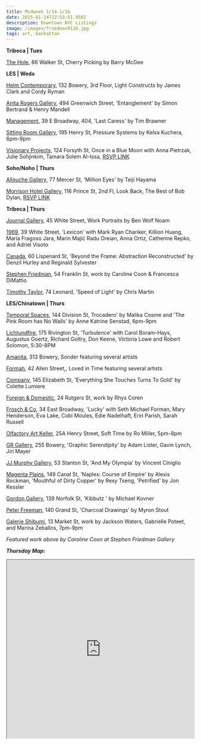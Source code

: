```yaml
---
title: Midweek 1/14-1/16
date: 2025-01-14T22:53:51.950Z
description: Downtown NYC Listings
image: /images/friedman0116.jpg
tags: art, manhattan
---
```

**T﻿ribeca | Tues**

[The Hole](http://theholenyc.com/), 86 Walker St, Cherry Picking by Barry McGee

**L﻿ES | Weds**

[Helm Contemporary](https://www.helmcontemporary.com/), 132 Bowery, 3rd Floor, Light Constructs by James Clark and Cordy Ryman

[Anita Rogers Gallery](https://www.anitarogersgallery.com/exhibitions/simon-bertrand-henry-mandell), 494 Greenwich Street, 'Entanglement' by Simon Bertrand & Henry Mandell

[Management](https://management.nyc/exhibitions/last-caress/), 39 E Broadway, 404, 'Last Caress' by Tim Brawner

[Sitting Room Gallery](https://www.instagram.com/sittingroomgallery), 195 Henry St, Pressure Systems by Kelsa Kuchera, 6pm-9pm

[Visionary Projects](https://www.instagram.com/visionaryprojectsnyc), 124 Forsyth St, Once in a Blue Moon with Anna Pietrzak, Julie Sohjinkim, Tamara Solem Al-Issa, [RSVP LINK](https://visionaryprojects.org/bluemoon)

**S﻿oho/Noho | Thurs**

[Allouche Gallery](https://www.allouchegallery.com/exhibition/teiji-hayama-million-eyes), 77 Mercer St, 'Million Eyes' by Teiji Hayama

[Morrison Hotel Gallery](https://morrisonhotelgallery.com/), 116 Prince St, 2nd Fl, Look Back, The Best of Bob Dylan, [RSVP LINK](https://morrisonhotelgallery.com/pages/look-back-the-best-of-bob-dylan-ny)

**T﻿ribeca | Thurs**

[Journal Gallery](http://www.thejournalgallery.com/), 45 White Street, Work Portraits by Ben Wolf Noam

[1969](http://www.1969gallery.com/upcoming), 39 White Street, 'Lexicon' with Mark Ryan Chariker, Killion Huang, María Fragoso Jara, Marin Majić Radu Oreian, Anna Ortiz, Catherine Repko, and Adriel Visoto

[Canada](https://canadanewyork.com/exhibitions/beyond-the-frame), 60 Lispenard St, 'Beyond the Frame: Abstraction Reconstructed' by Denzil Hurley and Reginald Sylvester

[Stephen Friedman](https://www.stephenfriedman.com/), 54 Franklin St, work by Caroline Coon & Francesca DiMattio

[Timothy Taylor](https://www.timothytaylor.com/exhibitions/244-chris-martin-speed-of-light/), 74 Leonard, 'Speed of Light' by Chris Martin

**L﻿ES/Chinatown | Thurs**

[Temporal Spaces](https://www.instagram.com/temporal.spaces), 144 Division St, Trocadero' by Malika Cosme and 'The Pink Room has No Walls' by Anne Katrine Senstad, 6pm-9pm

[Lichtundfire](https://www.lichtundfire.com/), 175 Rivington St, 'Turbulence' with Carol Boram-Hays, Augustus Goertz, Richard Goltry, Don Keene, Victoria Lowe and Robert Solomon, 5:30-8PM

[Amanita](https://spazioamanita.com/exhibitions), 313 Bowery, Sonder featuring several artists

[Formah](https://theformah.com/), 42 Allen Street,, Loved in Time featuring several artists

[Company](https://companygallery.us/exhibitions/everything-she-touches-turns-to-gold), 145 Elizabeth St, 'Everything She Touches Turns To Gold' by Colette Lumiere

[Foreign & Domestic](https://foreigndomestic.io/), 24 Rutgers St, work by Rhys Coren

[Frosch & Co](https://froschandco.com/current), 34 East Broadway, 'Lucky' with Seth Michael Forman, Mary Henderson, Eva Lake, Cobi Moules, Edie Nadelhaft, Erin Parish, Sarah Russell

[Olfactory Art Keller](https://www.olfactoryartkeller.com/exhibitions/ro-miller-soft-time), 25A Henry Street, Soft Time by Ro Miller, 5pm-8pm

[GR Gallery](https://www.gr-gallery.com/exhibitions/graphic-serendipity/), 255 Bowery, 'Graphic Serendipity' by Adam Lister, Gavin Lynch, Jiri Mayer

[JJ Murphy Gallery](https://www.jjmurphygallery.com/), 53 Stanton St, 'And My Olympia' by Vincent Ciniglio

[Magenta Plains](https://magentaplains.com/exhibitions), 149 Canal St, 'Naples: Course of Empire' by Alexis Rockman, 'Mouthful of Dirty Copper' by Rexy Tseng, 'Petrified' by Jon Kessler

[Gordon Gallery](https://www.gordongallery.co.il/new-york-page), 139 Norfolk St, 'Kibbutz ' by Michael Kovner

[Peter Freeman](https://www.peterfreemaninc.com/exhibitions/myron-stout), 140 Grand St, 'Charcoal Drawings' by Myron Stout

[Galerie Shibumi](https://www.instagram.com/galerie.shibumi), 13 Market St, work by Jackson Waters, Gabrielle Poteet, and Marina Zeballos, 7pm-9pm

*F﻿eatured work above by Caroline Coon at Stephen Friedman Gallery*

***T﻿hursday Map:***

<iframe src="https://www.google.com/maps/d/u/1/embed?mid=1FFquUyBweRFz5MKucTXTkTPg3FcSHkQ&ehbc=2E312F" width="100%" height="480"></iframe>